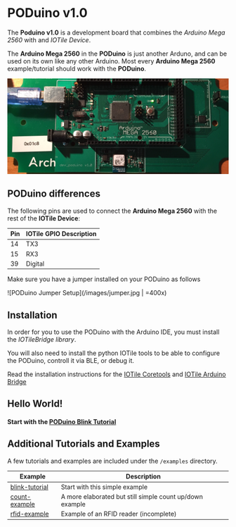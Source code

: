 # PODuino v1.0

The **Poduino v1.0** is a development board that combines the *Arduino Mega 2560*
with and *IOTile Device*.

The **Arduino Mega 2560** in the **PODuino** is just another Arduno, and can be used on its own like
any other Arduino. Most every **Arduino Mega 2560** example/tutorial should work with the **PODuino**.

![PODuino IOTile Device](/images/poduino.jpg)

## PODuino differences

The following pins are used to connect the **Arduino Mega 2560** with the rest of the **IOTile Device**:

| **Pin** | **IOTile GPIO Description** |
|---	|---	|
| 14 | TX3 |
| 15 | RX3 |
| 39 | Digital |

Make sure you have a jumper installed on your PODuino as follows

![PODuino Jumper Setup](/images/jumper.jpg | =400x)

## Installation

In order for you to use the PODuino with the Arduino IDE, you must install the *IOTileBridge library*.

You will also need to install the python IOTile tools to be able to configure the PODuino, controll it via BLE, or debug it.

Read the installation instructions for the [IOTile Coretools](/docs/installation/iotile-coretools.md) and [IOTile Arduino Bridge](/docs/installation/iotile-arduino-bridge.md)

## Hello World!

#### Start with the [PODuino Blink Tutorial](/examples/blink-tutorial/README.md)

## Additional Tutorials and Examples

A few tutorials and examples are included under the `/examples` directory.

| **Example** | **Description** |
|---	|---	|
| [blink-tutorial](/examples/blink-tutorial/README.md) | Start with this simple example |
| [count-example](/examples/count-example/README.md) | A more elaborated but still simple count up/down example |
| [rfid-example](/examples/rfid-example/README.md) | Example of an RFID reader (incomplete) |
